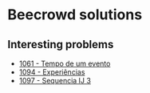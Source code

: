 # Beecrowd solutions

## Interesting problems
- [1061 - Tempo de um evento](./1061/1061_tempo_de_um_evento.go)
- [1094 - Experiências](./1094/1094_experiencias.go)
- [1097 - Sequencia IJ 3](./1097/1097_sequencia_ij_3.go)